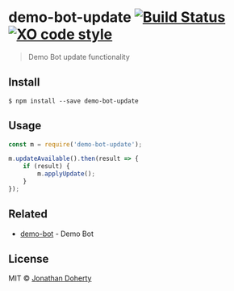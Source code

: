 # demo-bot-update [![Build Status](https://travis-ci.org/dohjon/demo-bot-update.svg?branch=master)](https://travis-ci.org/dohjon) [![XO code style](https://img.shields.io/badge/code_style-XO-5ed9c7.svg)](https://github.com/sindresorhus/xo)

> Demo Bot update functionality


## Install

```
$ npm install --save demo-bot-update
```


## Usage

```js
const m = require('demo-bot-update');

m.updateAvailable().then(result => {
	if (result) {
		m.applyUpdate();
	}
});
```

## Related

- [demo-bot](https://github.com/dohjon/demo-bot) - Demo Bot

## License

MIT © [Jonathan Doherty](https://github.com/dohjon)
